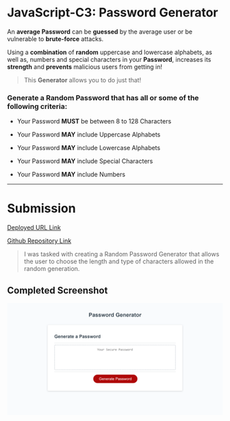 # JavaScript-C3: Password Generator

An **average Password** can be **guessed** by the average user or be vulnerable to **brute-force** attacks. 

Using a **combination** of **random** uppercase and lowercase alphabets, as well as, numbers and special characters in your **Password**, increases its **strength** and **prevents** malicious users from getting in!

> This **Generator** allows you to do just that! 

### Generate a Random Password that has all or some of the following criteria:

* Your Password **MUST** be between 8 to 128 Characters

* Your Password **MAY** include Uppercase Alphabets

* Your Password **MAY** include Lowercase Alphabets

* Your Password **MAY** include Special Characters

* Your Password **MAY** include Numbers

--- 
# Submission

[Deployed URL Link](https://seifenan.github.io/c3-password-generator/) 

[Github Repository Link](https://github.com/Seifenan/c3-password-generator) 

>I was tasked with creating a Random Password Generator that allows the user to choose the length and type of characters allowed in the random generation.

## Completed Screenshot

<img src="Assets\images\screenshot.png">
